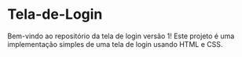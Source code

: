 # Tela-de-Login
Bem-vindo ao repositório da tela de login versão 1! Este projeto é uma implementação simples de uma tela de login usando HTML e CSS.
